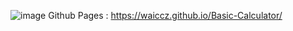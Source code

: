 ![image](https://github.com/user-attachments/assets/88bf9806-9453-4491-afd8-e5270481e7c5)
Github Pages : https://waiccz.github.io/Basic-Calculator/
